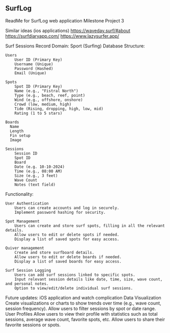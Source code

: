 ## SurfLog 

ReadMe for SurfLog web application Milestone Project 3 

Similar ideas (ios applications) 
https://waveday.surf/#about
https://surfdiaryapp.com/
https://www.lazysurfer.app/

Surf Sessions Record
Domain: Sport (Surfing)
Database Structure:

    Users
        User ID (Primary Key)
        Username (Unique)
        Password (Hashed)
        Email (Unique)

    Spots
        Spot ID (Primary Key)
        Name (e.g., "Fistral North")
        Type (e.g., beach, reef, point)
        Wind (e.g., offshore, onshore)
        Crowd (low, medium, high)
        Tide (Rising, dropping, high, low, mid)
        Rating (1 to 5 stars)

    Boards
      Name
      Length
      Fin setup 
      Image 

    Sessions
        Session ID 
        Spot ID 
        Board 
        Date (e.g. 10-10-2024)
        Time (e.g., 08:00 AM)
        Size (e.g., 3 feet)
        Wave Count 
        Notes (text field)

Functionality:

    User Authentication
        Users can create accounts and log in securely.
        Implement password hashing for security.

    Spot Management
        Users can create and store surf spots, filling in all the relevant details.
        Allow users to edit or delete spots if needed.
        Display a list of saved spots for easy access.

    Quiver management
        Create and store surfboard details.
        Allow users to edit or delete boards if needed.
        Display a list of saved boards for easy access.

    Surf Session Logging
        Users can add surf sessions linked to specific spots.
        Input relevant session details like date, time, size, wave count, and personal notes.
        Option to view/edit/delete individual surf sessions.

Future updates: 
    iOS application and watch complication 
    Data Visualization
        Create visualizations or charts to show trends over time (e.g., wave count, session frequency).
        Allow users to filter sessions by spot or date range.
    User Profiles
        Allow users to view their profile with statistics such as total sessions, average wave count, favorite spots, etc.
        Allow users to share their favorite sessions or spots.
